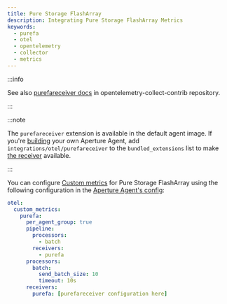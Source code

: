 ```yaml
---
title: Pure Storage FlashArray
description: Integrating Pure Storage FlashArray Metrics
keywords:
  - purefa
  - otel
  - opentelemetry
  - collector
  - metrics
---
```


:::info

See also [purefareceiver docs][receiver] in opentelemetry-collect-contrib
repository.

:::

:::note

The `purefareceiver` extension is available in the default agent image. If
you're [building][build] your own Aperture Agent, add
`integrations/otel/purefareceiver` to the `bundled_extensions` list to make [the
receiver][receiver] available.

:::

You can configure [Custom metrics][custom-metrics] for Pure Storage FlashArray
using the following configuration in the [Aperture Agent's
config][agent-config]:

```yaml
otel:
  custom_metrics:
    purefa:
      per_agent_group: true
      pipeline:
        processors:
          - batch
        receivers:
          - purefa
      processors:
        batch:
          send_batch_size: 10
          timeout: 10s
      receivers:
        purefa: [purefareceiver configuration here]
```

[build]: /reference/aperturectl/build/agent/agent.md
[receiver]:
  https://github.com/open-telemetry/opentelemetry-collector-contrib/tree/main/receiver/purefareceiver
[custom-metrics]: /reference/configuration/agent.md#custom-metrics-config
[agent-config]: /reference/configuration/agent.md#agent-o-t-e-l-config

